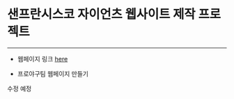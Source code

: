 # 샌프란시스코 자이언츠 웹사이트 제작 프로젝트

---

- 웹페이지 링크 [here](http://3.34.178.255:8080/main/entrance)

- 프로야구팀 웹페이지 만들기

수정 예정
